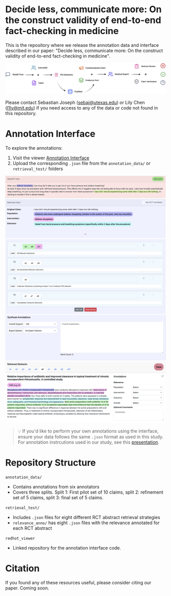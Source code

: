 # Decide less, communicate more: On the construct validity of end-to-end fact-checking in medicine

This is the repository where we release the annotation data and interface described in our paper: "Decide less, communicate more: On the construct validity of end-to-end fact-checking in medicine".

![Task Overview](img/Task_fig.png)

Please contact Sebastian Joseph (sebaj@utexas.edu) or Lily Chen (l1ly@mit.edu) if you need access to any of the data or code not found in this repository.

# Annotation Interface
To explore the annotations:
1. Visit the viewer [Annotation Interface](https://sebajoe.github.io/redhot_viewer/)
2. Upload the corresponding `.json` file from the `annotation_data/` or `retrieval_test/` folders

![Claims](img/claims.png)
![PIO Elements](img/pios.png)
![Tiers](img/tiers.png)
![Label and Explanation](img/exps.png)
![Abstract Level Annotations](img/abs.png)

> 💡 If you'd like to perform your own annotations using the interface, ensure your data follows the same `.json` format as used in this study. For annotation instrcutions used in our study, see this [presentation](https://docs.google.com/presentation/d/1hz-jw6UKyi0cDkzWuJoKoLTYP4ejuqwR-WPpuZMTg7o/edit?slide=id.g33d47a9936b_0_0#slide=id.g33d47a9936b_0_0).

# Repository Structure
`annotation_data/` 
* Contains annotations from six annotators
* Covers three splits. Split 1: First pilot set of 10 claims, split 2: refinement set of 5 claims, split 3: final set of 5 claims.

`retrieval_test/` 
* Includes `.json` files for eight different RCT abstract retrieval strategies
* `relevance_anno/` has eight `.json` files with the relevance annotated for each RCT abstract

`redhot_viewer`
* Linked repository for the annotation interface code.

# Citation
If you found any of these resources useful, please consider citing our paper.
Coming soon.
